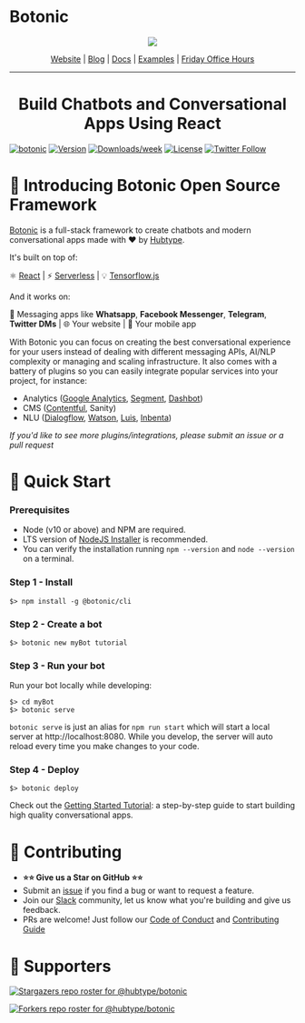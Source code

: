 # Botonic

<p align="center">
<img src="https://botonic-doc-static.netlify.com/images/banner.png"/>
</p>
<p align="center" style="text-align: center;"><a href="https://botonic.io">Website</a> |  <a href="https://botonic.io/blog">Blog</a>  |  <a href="https://botonic.io/docs/welcome">Docs</a> |  <a href="https://botonic.io/examples">Examples</a>  |  <a href="https://botonic.io/blog/2021/03/10/introducing-botonic-office-hours">Friday Office Hours</a></p>
<hr>

# <center>Build Chatbots and Conversational Apps Using React</center>

[![botonic](https://img.shields.io/badge/cli-botonic-brightgreen.svg)](https://botonic.io)
[![Version](https://img.shields.io/npm/v/@botonic/cli.svg)](https://npmjs.org/package/@botonic/cli)
[![Downloads/week](https://img.shields.io/npm/dw/@botonic/cli.svg)](https://npmjs.org/package/@botonic/cli)
[![License](https://img.shields.io/npm/l/@botonic/cli.svg)](https://github.com/hubtype/botonic/blob/master/package.json)
<a target="_blank" rel="noopener noreferrer" href="https://twitter.com/intent/follow?screen_name=botonic_"><img src="https://camo.githubusercontent.com/9e04e9647d574f9e2ad27f93d6eade8f5e9d6b9fed6c50ad6399742b7713ba1f/68747470733a2f2f696d672e736869656c64732e696f2f747769747465722f666f6c6c6f772f626f746f6e69635f3f7374796c653d736f6369616c" alt="Twitter Follow" data-canonical-src="https://img.shields.io/twitter/follow/botonic_?style=social" style="max-width:100%;"></a>


# 🐣 Introducing Botonic Open Source Framework

[Botonic](https://botonic.io) is a full-stack framework to create chatbots and modern conversational apps made with ❤️ by [Hubtype](https://www.hubtype.com/).

It's built on top of:

⚛️ [React](https://reactjs.org/) | 
⚡ [Serverless](https://www.serverless.com/) |
💡 [Tensorflow.js](https://www.tensorflow.org/js)

And it works on:

💬 Messaging apps like **Whatsapp**, **Facebook Messenger**, **Telegram**, **Twitter DMs** |
🌐 Your website |
📱 Your mobile app

With Botonic you can focus on creating the best conversational experience for your users instead of dealing with different messaging APIs, AI/NLP complexity or managing and scaling infrastructure.
It also comes with a battery of plugins so you can easily integrate popular services into your project, for instance:

- Analytics ([Google Analytics](https://github.com/hubtype/botonic/tree/master/packages/botonic-plugin-google-analytics), [Segment](https://github.com/hubtype/botonic/tree/master/packages/botonic-plugin-segment), [Dashbot](https://github.com/hubtype/botonic/tree/master/packages/botonic-plugin-dashbot))
- CMS ([Contentful](https://github.com/hubtype/botonic/tree/master/packages/botonic-plugin-contentful), Sanity)
- NLU ([Dialogflow](https://github.com/hubtype/botonic/tree/master/packages/botonic-plugin-dialogflow), [Watson](https://github.com/hubtype/botonic/tree/master/packages/botonic-plugin-watson), [Luis](https://github.com/hubtype/botonic/tree/master/packages/botonic-plugin-luis), [Inbenta](https://github.com/hubtype/botonic/tree/master/packages/botonic-plugin-inbenta))

_If you'd like to see more plugins/integrations, please submit an issue or a pull request_

# 🚀 Quick Start

### Prerequisites
- Node (v10 or above) and NPM are required. 
- LTS version of [NodeJS Installer](https://nodejs.org/) is recommended.
- You can verify the installation running `npm --version` and `node --version` on a terminal.

### Step 1 - Install

```
$> npm install -g @botonic/cli
```

### Step 2 - Create a bot

```
$> botonic new myBot tutorial
```

### Step 3 - Run your bot

Run your bot locally while developing:

```
$> cd myBot
$> botonic serve
```

`botonic serve` is just an alias for `npm run start` which will start a local server at http://localhost:8080. While you develop, the server will auto reload every time you make changes to your code.

### Step 4 - Deploy

```
$> botonic deploy
```

Check out the [Getting Started Tutorial](https://botonic.io/docs/getting-started): a step-by-step guide to start building high quality conversational apps.

# 🤝 Contributing

- **⭐⭐ Give us a Star on GitHub ⭐⭐**
- Submit an [issue](https://github.com/hubtype/botonic/issues) if you find a bug or want to request a feature.
- Join our [Slack](https://slack.botonic.io/) community, let us know what you're building and give us feedback.
- PRs are welcome! Just follow our [Code of Conduct](https://github.com/hubtype/botonic/blob/master/CODE_OF_CONDUCT.md) and [Contributing Guide](https://github.com/hubtype/botonic/blob/master/CONTRIBUTING.md)

# 👏 Supporters

[![Stargazers repo roster for @hubtype/botonic](https://reporoster.com/stars/hubtype/botonic)](https://github.com/hubtype/botonic/stargazers) 

[![Forkers repo roster for @hubtype/botonic](https://reporoster.com/forks/hubtype/botonic)](https://github.com/hubtype/botonic/network/members)

